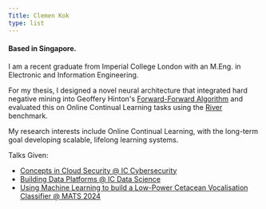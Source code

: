 ```yaml
---
Title: Clemen Kok
type: list
---
```


#### Based in Singapore.

I am a recent graduate from Imperial College London with an M.Eng. in Electronic and Information Engineering.  

For my thesis, I designed a novel neural architecture that integrated hard negative mining into Geoffery Hinton's [Forward-Forward Algorithm](https://arxiv.org/abs/2212.13345) and evaluated this on Online Continual Learning tasks using the [River](https://riverml.xyz/latest/) benchmark.    

My research interests include Online Continual Learning, with the long-term goal developing scalable, lifelong learning systems.

Talks Given:  

- [Concepts in Cloud Security @ IC Cybersecurity](https://www.youtube.com/watch?v=Mer43702Yyo&t=656s)
- [Building Data Platforms @ IC Data Science](https://www.youtube.com/watch?v=31Cc80D8oTQ&t=6s)
- [Using Machine Learning to build a Low-Power Cetacean Vocalisation Classifier @ MATS 2024](https://www.linkedin.com/posts/clemenkok_machinelearning-edgeprocessing-marineautonomy-activity-7260616869781381121-7J6W?utm_source=share&utm_medium=member_desktop)





